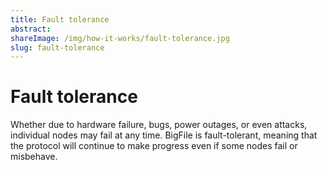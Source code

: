```yaml
---
title: Fault tolerance
abstract:
shareImage: /img/how-it-works/fault-tolerance.jpg
slug: fault-tolerance
---
```


# Fault tolerance

Whether due to hardware failure, bugs, power outages, or even attacks, individual nodes may fail at any time. BigFile is fault-tolerant, meaning that the protocol will continue to make progress even if some nodes fail or misbehave.
